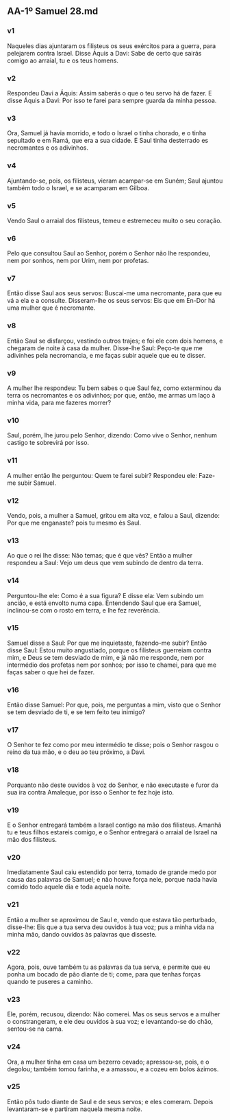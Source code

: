 ## AA-1º Samuel 28.md
### v1
 Naqueles dias ajuntaram os filisteus os seus exércitos para a guerra, para pelejarem contra Israel. Disse Áquis a Davi: Sabe de certo que sairás comigo ao arraial, tu e os teus homens.
### v2
 Respondeu Davi a Áquis: Assim saberás o que o teu servo há de fazer. E disse Áquis a Davi: Por isso te farei para sempre guarda da minha pessoa.
### v3
 Ora, Samuel já havia morrido, e todo o Israel o tinha chorado, e o tinha sepultado e em Ramá, que era a sua cidade. E Saul tinha desterrado es necromantes e os adivinhos.
### v4
 Ajuntando-se, pois, os filisteus, vieram acampar-se em Suném; Saul ajuntou também todo o Israel, e se acamparam em Gilboa.
### v5
 Vendo Saul o arraial dos filisteus, temeu e estremeceu muito o seu coração.
### v6
 Pelo que consultou Saul ao Senhor, porém o Senhor não lhe respondeu, nem por sonhos, nem por Urim, nem por profetas.
### v7
 Então disse Saul aos seus servos: Buscai-me uma necromante, para que eu vá a ela e a consulte. Disseram-lhe os seus servos: Eis que em En-Dor há uma mulher que é necromante.
### v8
 Então Saul se disfarçou, vestindo outros trajes; e foi ele com dois homens, e chegaram de noite à casa da mulher. Disse-lhe Saul: Peço-te que me adivinhes pela necromancia, e me faças subir aquele que eu te disser.
### v9
 A mulher lhe respondeu: Tu bem sabes o que Saul fez, como exterminou da terra os necromantes e os adivinhos; por que, então, me armas um laço à minha vida, para me fazeres morrer?
### v10
 Saul, porém, lhe jurou pelo Senhor, dizendo: Como vive o Senhor, nenhum castigo te sobrevirá por isso.
### v11
 A mulher então lhe perguntou: Quem te farei subir? Respondeu ele: Faze-me subir Samuel.
### v12
 Vendo, pois, a mulher a Samuel, gritou em alta voz, e falou a Saul, dizendo: Por que me enganaste? pois tu mesmo és Saul.
### v13
 Ao que o rei lhe disse: Não temas; que é que vês? Então a mulher respondeu a Saul: Vejo um deus que vem subindo de dentro da terra.
### v14
 Perguntou-lhe ele: Como é a sua figura? E disse ela: Vem subindo um ancião, e está envolto numa capa. Entendendo Saul que era Samuel, inclinou-se com o rosto em terra, e lhe fez reverência.
### v15
 Samuel disse a Saul: Por que me inquietaste, fazendo-me subir? Então disse Saul: Estou muito angustiado, porque os filisteus guerreiam contra mim, e Deus se tem desviado de mim, e já não me responde, nem por intermédio dos profetas nem por sonhos; por isso te chamei, para que me faças saber o que hei de fazer.
### v16
 Então disse Samuel: Por que, pois, me perguntas a mim, visto que o Senhor se tem desviado de ti, e se tem feito teu inimigo?
### v17
 O Senhor te fez como por meu intermédio te disse; pois o Senhor rasgou o reino da tua mão, e o deu ao teu próximo, a Davi.
### v18
 Porquanto não deste ouvidos à voz do Senhor, e não executaste e furor da sua ira contra Amaleque, por isso o Senhor te fez hoje isto.
### v19
 E o Senhor entregará também a Israel contigo na mão dos filisteus. Amanhã tu e teus filhos estareis comigo, e o Senhor entregará o arraial de Israel na mão dos filisteus.
### v20
 Imediatamente Saul caiu estendido por terra, tomado de grande medo por causa das palavras de Samuel; e não houve força nele, porque nada havia comido todo aquele dia e toda aquela noite.
### v21
 Então a mulher se aproximou de Saul e, vendo que estava tão perturbado, disse-lhe: Eis que a tua serva deu ouvidos à tua voz; pus a minha vida na minha mão, dando ouvidos às palavras que disseste.
### v22
 Agora, pois, ouve também tu as palavras da tua serva, e permite que eu ponha um bocado de pão diante de ti; come, para que tenhas forças quando te puseres a caminho.
### v23
 Ele, porém, recusou, dizendo: Não comerei. Mas os seus servos e a mulher o constrangeram, e ele deu ouvidos à sua voz; e levantando-se do chão, sentou-se na cama.
### v24
 Ora, a mulher tinha em casa um bezerro cevado; apressou-se, pois, e o degolou; também tomou farinha, e a amassou, e a cozeu em bolos ázimos.
### v25
 Então pôs tudo diante de Saul e de seus servos; e eles comeram. Depois levantaram-se e partiram naquela mesma noite.
